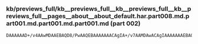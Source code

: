 ### kb/previews_full/kb__previews_full__kb__previews_full__kb__previews_full__pages__about__about_default.har.part008.md.part001.md.part001.md.part001.md (part 002)

```md
DAAAAAAD+/v4AAwMDAAEBAQD8/PwAAQEBAAAAAAACAgIA+/v7AAMDAwACAgIAAAAAAAEBAQAAAAAAAAAAAP///wD9/f0A////AAEBAQD///8A////AAAAAAAAAAAA/f39AAICAgADAwMAA
```

```
